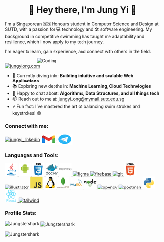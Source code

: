 <h1 align="center">🌟 Hey there, I'm Jung Yi 👋</h1>
<p align="left">
I'm a Singaporean 🇸🇬 Honours student in Computer Science and Design at SUTD, with a passion for 💻 technology and 🛠️ software engineering. My background in competitive swimming has taught me adaptability and resilience, which I now apply to my tech journey.

I'm eager to learn, gain experience, and connect with others in the field.
</p>


<img align="right" alt="Coding" width="400" src="assets/profile/profile.png">


<p align="left">
  <a href="https://jungyiong.com/" target="blank">
    <img src="https://img.shields.io/badge/Find_out_more-jungyiong.com-blue?style=for-the-badge" alt="jungyiong.com">
  </a>
</p>

- 🌟 Currently diving into: **Building intuitive and scalable Web Applications**
- 📚 Exploring new depths in: **Machine Learning, Cloud Technologies**
- 💬 Happy to chat about: **Algorithms, Data Structures, and all things tech**
- 📫 Reach out to me at: jungyi_ong@mymail.sutd.edu.sg
- ⚡ Fun fact: I’ve mastered the art of balancing swim strokes and keystrokes! 😄


<h3 align="left">Connect with me:</h3>
<p align="left">
<a href="https://www.linkedin.com/in/ongjungyi/" target="blank"><img align="center" src="https://raw.githubusercontent.com/rahuldkjain/github-profile-readme-generator/master/src/images/icons/Social/linked-in-alt.svg" alt="jungyi_linkedin" height="30" width="40" /></a>
<a href="mailto:jungyi_ong@mymail.sutd.edu.sg" target="blank">
  <img align="center" src="assets/icons/social/icons8-gmail.svg" alt="Email" height="36" width="49" />
</a>
<a href="https://t.me/jungstershark" target="blank">
  <img align="center" src="assets/icons/social/icons8-telegram.svg" alt="Telegram Profile" height="36" width="49" />
</a>
  
<h3 align="left">Languages and Tools:</h3>
<p align="left"> 
  <a href="https://www.java.com" target="_blank" rel="noreferrer"> <img src="https://raw.githubusercontent.com/devicons/devicon/master/icons/java/java-original.svg" alt="java" width="40" height="40"/> </a> 
  <a href="https://developer.android.com" target="_blank" rel="noreferrer"> <img src="https://raw.githubusercontent.com/devicons/devicon/master/icons/android/android-original-wordmark.svg" alt="android" width="40" height="40"/> </a> 
  <a href="https://www.w3schools.com/css/" target="_blank" rel="noreferrer"> <img src="https://raw.githubusercontent.com/devicons/devicon/master/icons/css3/css3-original-wordmark.svg" alt="css3" width="40" height="40"/> </a> 
  <a href="https://www.docker.com/" target="_blank" rel="noreferrer"> <img src="https://raw.githubusercontent.com/devicons/devicon/master/icons/docker/docker-original-wordmark.svg" alt="docker" width="40" height="40"/> </a> 
  <a href="https://expressjs.com" target="_blank" rel="noreferrer"> <img src="https://raw.githubusercontent.com/devicons/devicon/master/icons/express/express-original-wordmark.svg" alt="express" width="40" height="40"/> </a> 
  <a href="https://www.figma.com/" target="_blank" rel="noreferrer"> <img src="https://www.vectorlogo.zone/logos/figma/figma-icon.svg" alt="figma" width="40" height="40"/> </a> 
  <a href="https://firebase.google.com/" target="_blank" rel="noreferrer"> <img src="https://www.vectorlogo.zone/logos/firebase/firebase-icon.svg" alt="firebase" width="40" height="40"/> </a>  
  <a href="https://git-scm.com/" target="_blank" rel="noreferrer"> <img src="https://www.vectorlogo.zone/logos/git-scm/git-scm-icon.svg" alt="git" width="40" height="40"/> </a> 
  <a href="https://www.w3.org/html/" target="_blank" rel="noreferrer"> <img src="https://raw.githubusercontent.com/devicons/devicon/master/icons/html5/html5-original-wordmark.svg" alt="html5" width="40" height="40"/> </a> 
  <a href="https://www.adobe.com/in/products/illustrator.html" target="_blank" rel="noreferrer"> <img src="https://www.vectorlogo.zone/logos/adobe_illustrator/adobe_illustrator-icon.svg" alt="illustrator" width="40" height="40"/> </a> 
  <a href="https://developer.mozilla.org/en-US/docs/Web/JavaScript" target="_blank" rel="noreferrer"> <img src="https://raw.githubusercontent.com/devicons/devicon/master/icons/javascript/javascript-original.svg" alt="javascript" width="40" height="40"/> </a> 
  <a href="https://www.linux.org/" target="_blank" rel="noreferrer"> <img src="https://raw.githubusercontent.com/devicons/devicon/master/icons/linux/linux-original.svg" alt="linux" width="40" height="40"/> </a> 
  <a href="https://www.mongodb.com/" target="_blank" rel="noreferrer"> <img src="https://raw.githubusercontent.com/devicons/devicon/master/icons/mongodb/mongodb-original-wordmark.svg" alt="mongodb" width="40" height="40"/> </a> 
  <a href="https://www.mysql.com/" target="_blank" rel="noreferrer"> <img src="https://raw.githubusercontent.com/devicons/devicon/master/icons/mysql/mysql-original-wordmark.svg" alt="mysql" width="40" height="40"/> </a> 
  <a href="https://nodejs.org" target="_blank" rel="noreferrer"> <img src="https://raw.githubusercontent.com/devicons/devicon/master/icons/nodejs/nodejs-original-wordmark.svg" alt="nodejs" width="40" height="40"/> </a> 
  <a href="https://opencv.org/" target="_blank" rel="noreferrer"> <img src="https://www.vectorlogo.zone/logos/opencv/opencv-icon.svg" alt="opencv" width="40" height="40"/> </a> 
  <a href="https://postman.com" target="_blank" rel="noreferrer"> <img src="https://www.vectorlogo.zone/logos/getpostman/getpostman-icon.svg" alt="postman" width="40" height="40"/> </a> 
  <a href="https://www.python.org" target="_blank" rel="noreferrer"> <img src="https://raw.githubusercontent.com/devicons/devicon/master/icons/python/python-original.svg" alt="python" width="40" height="40"/> </a> 
  <a href="https://reactjs.org/" target="_blank" rel="noreferrer"> <img src="https://raw.githubusercontent.com/devicons/devicon/master/icons/react/react-original-wordmark.svg" alt="react" width="40" height="40"/> </a> 
  <a href="https://tailwindcss.com/" target="_blank" rel="noreferrer"> <img src="https://www.vectorlogo.zone/logos/tailwindcss/tailwindcss-icon.svg" alt="tailwind" width="40" height="40"/> </a>    </p>

<h3 align="left">Profile Stats:</h3>

<p><img align="left" src="https://github-readme-stats.vercel.app/api/top-langs?username=Jungstershark&show_icons=true&locale=en&layout=compact&theme=blueberry" alt="Jungstershark" /></p>

<p>&nbsp;<img align="center" src="https://github-readme-stats.vercel.app/api?username=Jungstershark&show_icons=true&locale=en&theme=blueberry" alt="Jungstershark" /></p>

<p><img align="center" src="https://github-readme-streak-stats.herokuapp.com/?user=Jungstershark&&theme=blueberry" alt="Jungstershark" /></p>
